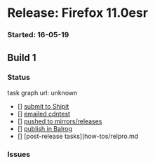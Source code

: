 # Release: Firefox 11.0esr

### Started: 16-05-19

## Build 1

### Status
task graph url: unknown

- [] [submit to Shipit](https://wiki.mozilla.org/Release:Release_Automation_on_Mercurial:Starting_a_Release#Submit_to_Ship_It)
- [] [emailed cdntest](how-tos/relpro.md)
- [] [pushed to mirrors/releases](how-tos/relpro.md)
- [] [publish in Balrog](how-tos/relpro.md)
- [] [post-release tasks](how-tos/relpro.md

### Issues



